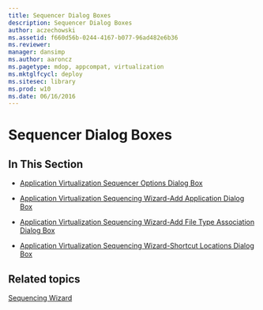 ```yaml
---
title: Sequencer Dialog Boxes
description: Sequencer Dialog Boxes
author: aczechowski
ms.assetid: f660d56b-0244-4167-b077-96ad482e6b36
ms.reviewer: 
manager: dansimp
ms.author: aaroncz
ms.pagetype: mdop, appcompat, virtualization
ms.mktglfcycl: deploy
ms.sitesec: library
ms.prod: w10
ms.date: 06/16/2016
---
```



# Sequencer Dialog Boxes


## In This Section


-   [Application Virtualization Sequencer Options Dialog Box](application-virtualization-sequencer-options-dialog-box.md)

-   [Application Virtualization Sequencing Wizard-Add Application Dialog Box](application-virtualization-sequencing-wizard-add-application-dialog-box.md)

-   [Application Virtualization Sequencing Wizard-Add File Type Association Dialog Box](application-virtualization-sequencing-wizard-add-file-type-association-dialog-box.md)

-   [Application Virtualization Sequencing Wizard-Shortcut Locations Dialog Box](application-virtualization-sequencing-wizard-shortcut-locations-dialog-box.md)

## Related topics


[Sequencing Wizard](sequencing-wizard.md)

 

 





